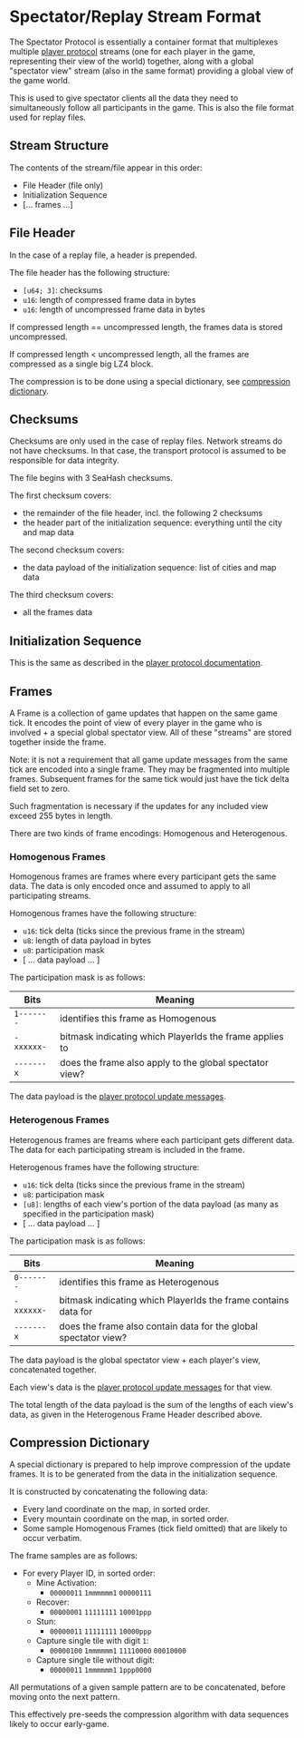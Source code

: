 # Spectator/Replay Stream Format

The Spectator Protocol is essentially a container format that multiplexes
multiple [player protocol](./dataformat-player.md) streams (one for each player in
the game, representing their view of the world) together, along with a global
"spectator view" stream (also in the same format) providing a global view
of the game world.

This is used to give spectator clients all the data they need to simultaneously
follow all participants in the game. This is also the file format used for
replay files.

## Stream Structure

The contents of the stream/file appear in this order:

 - File Header (file only)
 - Initialization Sequence
 - [... frames ...]

## File Header

In the case of a replay file, a header is prepended.

The file header has the following structure:
 - `[u64; 3]`: checksums
 - `u16`: length of compressed frame data in bytes
 - `u16`: length of uncompressed frame data in bytes

If compressed length == uncompressed length, the frames data is stored uncompressed.

If compressed length < uncompressed length, all the frames are compressed as a single big LZ4 block.

The compression is to be done using a special dictionary, see [compression dictionary](#compression-dictionary).

## Checksums

Checksums are only used in the case of replay files. Network streams do
not have checksums. In that case, the transport protocol is assumed to be
responsible for data integrity.

The file begins with 3 SeaHash checksums.

The first checksum covers:
 - the remainder of the file header, incl. the following 2 checksums
 - the header part of the initialization sequence: everything until the city and map data

The second checksum covers:
 - the data payload of the initialization sequence: list of cities and map data

The third checksum covers:
 - all the frames data

## Initialization Sequence

This is the same as described in the [player protocol documentation](./dataformat-player.md).

## Frames

A Frame is a collection of game updates that happen on the same game tick. It
encodes the point of view of every player in the game who is involved + a
special global spectator view.  All of these "streams" are stored together
inside the frame.

Note: it is not a requirement that all game update messages from the same
tick are encoded into a single frame. They may be fragmented into multiple
frames. Subsequent frames for the same tick would just have the tick delta
field set to zero.

Such fragmentation is necessary if the updates for any included view exceed
255 bytes in length.

There are two kinds of frame encodings: Homogenous and Heterogenous.

### Homogenous Frames

Homogenous frames are frames where every participant gets the same data. The data is
only encoded once and assumed to apply to all participating streams.

Homogenous frames have the following structure:
 - `u16`: tick delta (ticks since the previous frame in the stream)
 - `u8`: length of data payload in bytes
 - `u8`: participation mask
 - [ ... data payload ... ]

The participation mask is as follows:

|Bits      |Meaning                                                  |
|----------|---------------------------------------------------------|
|`1-------`| identifies this frame as Homogenous                     |
|`-xxxxxx-`| bitmask indicating which PlayerIds the frame applies to |
|`-------x`| does the frame also apply to the global spectator view? |

The data payload is the [player protocol update messages](./dataformat-player.md#gameplay-messages).

### Heterogenous Frames

Heterogenous frames are freams where each participant gets different data. The data
for each participating stream is included in the frame.

Heterogenous frames have the following structure:
 - `u16`: tick delta (ticks since the previous frame in the stream)
 - `u8`: participation mask
 - `[u8]`: lengths of each view's portion of the data payload (as many as specified in the participation mask)
 - [ ... data payload ... ]

The participation mask is as follows:

|Bits      |Meaning                                                          |
|----------|-----------------------------------------------------------------|
|`0-------`| identifies this frame as Heterogenous                           |
|`-xxxxxx-`| bitmask indicating which PlayerIds the frame contains data for  |
|`-------x`| does the frame also contain data for the global spectator view? |

The data payload is the global spectator view + each player's view,
concatenated together.

Each view's data is the [player protocol update
messages](./dataformat-player.md#gameplay-messages) for that view.

The total length of the data payload is the sum of the lengths of each view's
data, as given in the Heterogenous Frame Header described above.

## Compression Dictionary

A special dictionary is prepared to help improve compression of the update
frames. It is to be generated from the data in the initialization sequence.

It is constructed by concatenating the following data:

 - Every land coordinate on the map, in sorted order.
 - Every mountain coordinate on the map, in sorted order.
 - Some sample Homogenous Frames (tick field omitted) that are likely to occur verbatim.

The frame samples are as follows:

 - For every Player ID, in sorted order:
   - Mine Activation:
     - `00000011` `1mmmmmm1` `00000111`
   - Recover:
     - `00000001` `11111111` `10001ppp`
   - Stun:
     - `00000011` `11111111` `10000ppp`
   - Capture single tile with digit `1`:
     - `00000100` `1mmmmmm1` `11110000` `00010000`
   - Capture single tile without digit:
     - `00000011` `1mmmmmm1` `1ppp0000`

All permutations of a given sample pattern are to be concatenated, before
moving onto the next pattern.

This effectively pre-seeds the compression algorithm with data sequences
likely to occur early-game.

